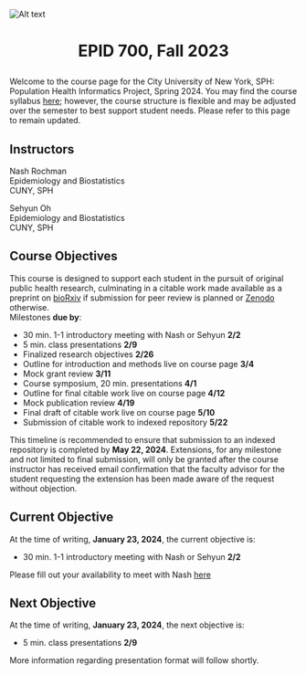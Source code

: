 ![Alt text](https://github.com/evoheal/EPID-700/blob/main/SPRING2024/CUNYbannerImage.png)
# <p align="center">EPID 700, Fall 2023</p>

Welcome to the course page for the City University of New York, SPH: Population Health Informatics Project, Spring 2024. You may find the course syllabus [here](FALL2023/syllabus.pdf); however, the course structure is flexible and may be adjusted over the semester to best support student needs. Please refer to this page to remain updated.

## Instructors
Nash Rochman<br/>
Epidemiology and Biostatistics<br/>
CUNY, SPH

Sehyun Oh<br/>
Epidemiology and Biostatistics<br/>
CUNY, SPH

## Course Objectives

This course is designed to support each student in the pursuit of original public health research, culminating in a citable work made available as a preprint on [bioRxiv](https://www.biorxiv.org/) if submission for peer review is planned or [Zenodo](https://zenodo.org/) otherwise.<br/>
Milestones **due by**:

* 30 min. 1-1 introductory meeting with Nash or Sehyun **2/2**
* 5 min. class presentations **2/9**
* Finalized research objectives **2/26**
* Outline for introduction and methods live on course page **3/4**
* Mock grant review **3/11**
* Course symposium, 20 min. presentations **4/1**
* Outline for final citable work live on course page **4/12**
* Mock publication review **4/19**
* Final draft of citable work live on course page **5/10**
* Submission of citable work to indexed repository **5/22**

This timeline is recommended to ensure that submission to an indexed repository is completed by **May 22, 2024**. Extensions, for any milestone and not limited to final submission, will only be granted after the course instructor has received email confirmation that the faculty advisor for the student requesting the extension has been made aware of the request without objection.

## Current Objective
At the time of writing, **January 23, 2024**, the current objective is:
* 30 min. 1-1 introductory meeting with Nash or Sehyun **2/2**

Please fill out your availability to meet with Nash [here](https://www.when2meet.com/?21042417-uTA8d)

## Next Objective
At the time of writing, **January 23, 2024**, the next objective is:
* 5 min. class presentations **2/9**
  
More information regarding presentation format will follow shortly.
